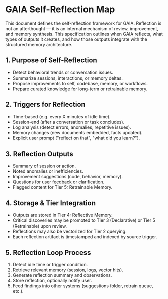 # GAIA Self-Reflection Map

This document defines the self-reflection framework for GAIA. Reflection is not an afterthought — it is an internal mechanism of review, improvement, and memory synthesis. This specification outlines when GAIA reflects, what types of outputs it creates, and how those outputs integrate with the structured memory architecture.

## 1. Purpose of Self-Reflection
- Detect behavioral trends or conversation issues.
- Summarize sessions, interactions, or memory deltas.
- Propose improvements to self, codebase, memory, or workflows.
- Prepare curated knowledge for long-term or retrainable memory.

## 2. Triggers for Reflection
- Time-based (e.g. every X minutes of idle time).
- Session-end (after a conversation or task concludes).
- Log analysis (detect errors, anomalies, repetitive issues).
- Memory changes (new documents embedded, facts updated).
- Explicit user prompt ("reflect on that", "what did you learn?").

## 3. Reflection Outputs
- Summary of session or action.
- Noted anomalies or inefficiencies.
- Improvement suggestions (code, behavior, memory).
- Questions for user feedback or clarification.
- Flagged content for Tier 5: Retrainable Memory.

## 4. Storage & Tier Integration
- Outputs are stored in Tier 4: Reflective Memory.
- Critical discoveries may be promoted to Tier 3 (Declarative) or Tier 5 (Retrainable) upon review.
- Reflections may also be vectorized for Tier 2 querying.
- Each reflection artifact is timestamped and indexed by source trigger.

## 5. Reflection Loop Process
1. Detect idle time or trigger condition.
2. Retrieve relevant memory (session, logs, vector hits).
3. Generate reflection summary and observations.
4. Store reflection, optionally notify user.
5. Feed findings into other systems (suggestions folder, retrain queue, etc.).
